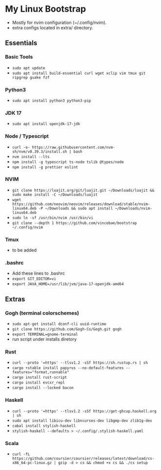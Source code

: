 # My Linux Bootstrap

* Mostly for nvim configuration (~/.config/nvim).
* extra configs located in extra/ directory.

## Essentials

### Basic Tools
* `sudo apt update`
* `sudo apt install build-essential curl wget xclip vim tmux git ripgrep guake fzf`

### Python3
* `sudo apt install python3 python3-pip`

### JDK 17
* `sudo apt install openjdk-17-jdk`

### Node / Typescript
* `curl -o- https://raw.githubusercontent.com/nvm-sh/nvm/v0.39.3/install.sh | bash`
* `nvm install --lts`
* `npm install -g typescript ts-node tslib @types/node`
* `npm install -g prettier eslint`

### NVIM
* `git clone https://luajit.org/git/luajit.git ~/Downloads/luajit && sudo make install -C ~/Downloads/luajit`
* `wget https://github.com/neovim/neovim/releases/download/stable/nvim-linux64.deb -P ~/Downloads && sudo apt install ~/Downloads/nvim-linux64.deb`
* `sudo ln -sf /usr/bin/nvim /usr/bin/vi`
* `git clone --depth 1 https://github.com/vincebae/bootstrap ~/.config/nvim`

### Tmux
* to be added

### .bashrc
* Add these lines to .bashrc
* `export GIT_EDITOR=vi`
* `export JAVA_HOME=/usr/lib/jvm/java-17-openjdk-amd64`

## Extras

### Gogh (terminal colorschemes)
* `sudo apt-get install dconf-cli uuid-runtime`
* `git clone https://github.com/Gogh-Co/Gogh.git gogh`
* `export TERMINAL=gnome-terminal`
* run script under installs diretory

### Rust
* `curl --proto '=https' --tlsv1.2 -sSf https://sh.rustup.rs | sh`
* `cargo +stable install papyrus --no-default-features --features="format,runnable"`
* `cargo install rust-script`
* `cargo install evcxr_repl`
* `cargo install --locked bacon`

### Haskell
* `curl --proto '=https' --tlsv1.2 -sSf https://get-ghcup.haskell.org | sh`
* `sudo apt install libicu-dev libncurses-dev libgmp-dev zlib1g-dev`
* `cabal install stylish-haskell`
* `stylish-haskell --defaults > ~/.config/.stylish-haskell.yaml`

### Scala
* `curl -fL https://github.com/coursier/coursier/releases/latest/download/cs-x86_64-pc-linux.gz | gzip -d > cs && chmod +x cs && ./cs setup`


